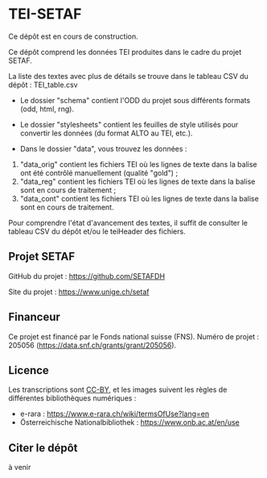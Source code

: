 # TEI-SETAF

Ce dépôt est en cours de construction.

Ce dépôt comprend les données TEI produites dans le cadre du projet SETAF.

La liste des textes avec plus de détails se trouve dans le tableau CSV du dépôt : TEI_table.csv

- Le dossier "schema" contient l'ODD du projet sous différents formats (odd, html, rng).

- Le dossier "stylesheets" contient les feuilles de style utilisés pour convertir les données (du format ALTO au TEI, etc.).

- Dans le dossier "data", vous trouvez les données :
1. "data_orig" contient les fichiers TEI où les lignes de texte dans la balise <orig> ont été contrôlé manuellement (qualité "gold") ;
2. "data_reg" contient les fichiers TEI où les lignes de texte dans la balise <reg type="intermediary"> sont en cours de traitement ;
3. "data_cont" contient les fichiers TEI où les lignes de texte dans la balise <reg type="contemporary"> sont en cours de traitement.

Pour comprendre l'état d'avancement des textes, il suffit de consulter le tableau CSV du dépôt et/ou le teiHeader des fichiers.


## Projet SETAF

GitHub du projet : https://github.com/SETAFDH 

Site du projet : https://www.unige.ch/setaf


## Financeur

Ce projet est financé par le Fonds national suisse (FNS). Numéro de projet : 205056 (https://data.snf.ch/grants/grant/205056).


## Licence

Les transcriptions sont [CC-BY](https://creativecommons.org/licenses/by/4.0), et les images suivent les règles de différentes bibliothèques numériques :
- e-rara : https://www.e-rara.ch/wiki/termsOfUse?lang=en
- Österreichische Nationalbibliothek : https://www.onb.ac.at/en/use


## Citer le dépôt

à venir
